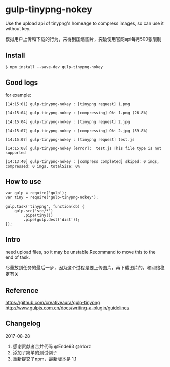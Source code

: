 # gulp-tinypng-nokey
Use the upload api of tinypng's homeage to compress images, so can use it without key.

模拟用户上传和下载的行为，来得到压缩图片，突破使用官网api每月500张限制

## Install
```
$ npm install --save-dev gulp-tinypng-nokey
```

## Good logs
for example:
```
[14:15:01] gulp-tinypng-nokey : [tinypng request] 1.png

[14:15:04] gulp-tinypng-nokey : [compressing] Ok~ 1.png (26.8%)

[14:15:04] gulp-tinypng-nokey : [tinypng request] 2.jpg

[14:15:07] gulp-tinypng-nokey : [compressing] Ok~ 2.jpg (59.8%)

[14:15:07] gulp-tinypng-nokey : [tinypng request] test.js

[14:15:08] gulp-tinypng-nokey [error]:  test.js This file type is not supported

[14:13:40] gulp-tinypng-nokey : [compress completed] skiped: 0 imgs, compressed: 0 imgs, totalSize: 0%
```

## How to use
```
var gulp = require('gulp');
var tiny = require('gulp-tinypng-nokey');

gulp.task('tinypng', function(cb) {
    gulp.src('src/*')
        .pipe(tiny())
        .pipe(gulp.dest('dist'));
});
```

## Intro
need upload files, so it may be unstable.Recommand to move this to the end of task.

尽量放到任务的最后一步，因为这个过程是要上传图片，再下载图片的，和网络稳定有关

## Reference
https://github.com/creativeaura/gulp-tinypng  
http://www.gulpjs.com.cn/docs/writing-a-plugin/guidelines

## Changelog
2017-08-28
1. 感谢贡献者合并代码 @Ende93 @h1orz
2. 添加了简单的测试例子
3. 重新提交了npm，最新版本是 1.1

